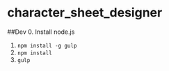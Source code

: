 character_sheet_designer
========================

##Dev
0. Install node.js
1. `npm install -g gulp`
2. `npm install`
3. `gulp`
